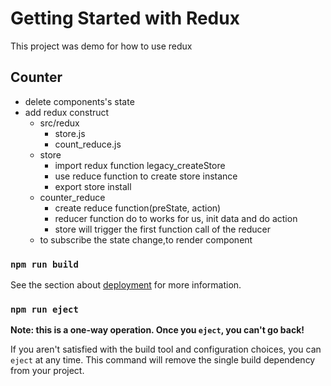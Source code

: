 # Getting Started with Redux

This project was demo for how to use redux

## Counter

- delete components's state
- add redux construct
  - src/redux
    - store.js 
    - count_reduce.js
  - store
    - import redux function legacy_createStore
    - use reduce function to create store instance 
    - export store install
  - counter_reduce
    - create reduce function(preState, action)
    - reducer function do to works for us, init data and do action
    - store will trigger the first function call of the reducer
  - to subscribe the state change,to render component

### `npm run build`

See the section about [deployment](https://facebook.github.io/create-react-app/docs/deployment) for more information.

### `npm run eject`

**Note: this is a one-way operation. Once you `eject`, you can't go back!**

If you aren't satisfied with the build tool and configuration choices, you can `eject` at any time. This command will remove the single build dependency from your project.


